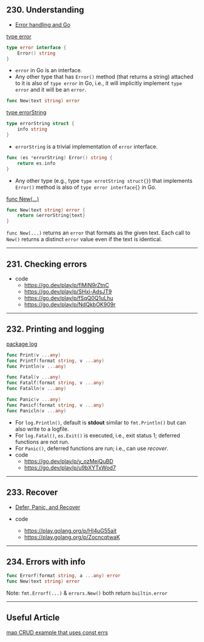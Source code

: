 ## 230. Understanding

* [Error handling and Go](https://go.dev/blog/error-handling-and-go)

[type error](https://pkg.go.dev/builtin#error)
```go
type error interface {
	Error() string
}
```
* `error` in Go is an interface.
* Any other type that has `Error()` method (that returns a string) attached to it is also of `type error` in Go, i.e., it will implicitly implement `type error` and it will be an `error`.

```go
func New(text string) error
```


[type errorString](https://cs.opensource.google/go/go/+/refs/tags/go1.19.3:src/errors/errors.go;l=66;drc=d5de62df152baf4de6e9fe81933319b86fd95ae4;bpv=1;bpt=0)
```go
type errorString struct {
	info string
}
```
* `errorString` is a trivial implementation of `error` interface.

```go
func (es *errorString) Error() string {
	return es.info
}
```
* Any other type (e.g., type `type errotString struct{}`) that implements `Error()` method is also of `type error interface{}` in Go.

[func New(...)](https://pkg.go.dev/errors#New)
```go
func New(text string) error {
	return &errorString{text}
}
```
`func New(...)` returns an `error` that formats as the given text. Each call to `New()` returns a distinct `error` value even if the text is identical.

***

## 231. Checking errors

* code
  - https://go.dev/play/p/flMiN9rZtnC
  - https://go.dev/play/p/SHxi-AdsJT9
  - https://go.dev/play/p/fSqQ0Q1uLhu
  - https://go.dev/play/p/NdQkbOK909r

***

## 232. Printing and logging

[package log](https://pkg.go.dev/log#pkg-index)
```go
func Print(v ...any)
func Printf(format string, v ...any)
func Println(v ...any)

func Fatal(v ...any)
func Fatalf(format string, v ...any)
func Fatalln(v ...any)

func Panic(v ...any)
func Panicf(format string, v ...any)
func Panicln(v ...any)

```
* For `log.Println()`, default is **stdout** similar to `fmt.Println()` but can also write to a logfile.
* For  `log.Fatal()`, `os.Exit()` is executed, i.e., exit status 1; deferred functions are not run.
* For `Panic()`, deferred functions are run; i.e., can use *recover*.
* code
  - https://go.dev/play/p/y_ozMejQuBD
  - https://go.dev/play/p/u9bXYTxWod7

***

## 233. Recover

* [Defer, Panic, and Recover](https://blog.golang.org/defer-panic-and-recover)

* code
  - https://play.golang.org/p/HI4uG55ait
  - https://play.golang.org/p/ZocncqtwaK

***

## 234. Errors with info

```go
func Errorf(format string, a ...any) error
func New(text string) error
```
Note: `fmt.Errorf(...)` & `errors.New()` both return `builtin.error`

***

## Useful Article

[map CRUD example that uses const errs](https://quii.gitbook.io/learn-go-with-tests/go-fundamentals/maps)
